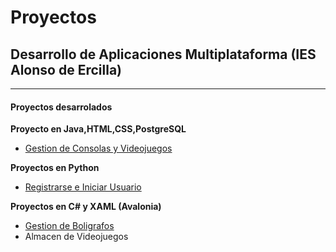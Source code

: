 # Proyectos
## Desarrollo de Aplicaciones Multiplataforma (IES Alonso de Ercilla)
---
#### Proyectos desarrolados
**Proyecto en Java,HTML,CSS,PostgreSQL**
- [Gestion de Consolas y Videojuegos](https://github.com/CarlosGB05/Proyecto_Final_CFGS_1)

**Proyectos en Python**
- [Registrarse e Iniciar Usuario](https://github.com/CarlosGB05/Login_Registro)

**Proyectos en C# y XAML (Avalonia)**
- [Gestion de Boligrafos](https://github.com/CarlosGB05/Bindings)
- Almacen de Videojuegos


<!--
**CarlosGB05/CarlosGB05** is a ✨ _special_ ✨ repository because its `README.md` (this file) appears on your GitHub profile.

Here are some ideas to get you started:

- 🔭 I’m currently working on ...
- 🌱 I’m currently learning ...
- 👯 I’m looking to collaborate on ...
- 🤔 I’m looking for help with ...
- 💬 Ask me about ...
- 📫 How to reach me: ...
- 😄 Pronouns: ...
- ⚡ Fun fact: ...
-->
